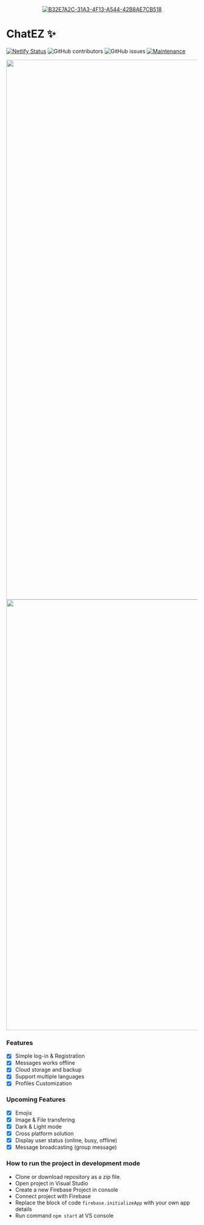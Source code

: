 <p align="center">
   <a href="#">
    <img alt="B32E7A2C-31A3-4F13-A544-42B8AE7CB518" src="https://user-images.githubusercontent.com/48002791/130378162-2a91362b-7342-47bc-85ef-3220e495b5a3.png">
  </a>
</p>

# ChatEZ ✨

[![Netlify Status](https://api.netlify.com/api/v1/badges/2c150080-83d6-475e-b9f7-8110919d4e6c/deploy-status)](https://app.netlify.com/sites/chateznet/deploys) ![GitHub contributors](https://img.shields.io/github/contributors/marklin97/ChatEZ) ![GitHub issues](https://img.shields.io/github/issues/marklin97/ChatEZ) [![Maintenance](https://img.shields.io/badge/Maintained%3F-yes-green.svg)](https://github.com/marklin97/ChatEZ/graphs/commit-activity)


<p align="center">
 <img width="1420" alt="Login page" src="https://user-images.githubusercontent.com/48002791/130382009-9ba8ff1b-a4dd-4451-a6f7-f21c4133a38b.png">
      <img width="1133" alt="Dashboard" src="https://user-images.githubusercontent.com/48002791/130384059-b69555cc-451c-4af5-a1fe-8e851a3dd5a4.png">

</p>


### Features

- [x] Simple log-in & Registration
- [x] Messages works offline
- [x] Cloud storage and backup
- [x] Support multiple languages
- [x] Profiles Customization

### Upcoming Features
- [x] Emojis
- [x] Image & File transfering
- [x] Dark & Light mode
- [x] Cross platform solution
- [x] Display user status (online, busy, offline)
- [x] Message broadcasting (group message)

### How to run the project in development mode
* Clone or download repository as a zip file.
* Open project in Visual Studio
* Create a new Firebase Project in console
* Connect project with Firebase
* Replace the block of code `firebase.initializeApp` with your own app details
* Run command `npm start` at VS console


